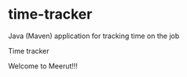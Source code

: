 # time-tracker
Java (Maven) application for tracking time on the job

Time tracker

Welcome to Meerut!!!
